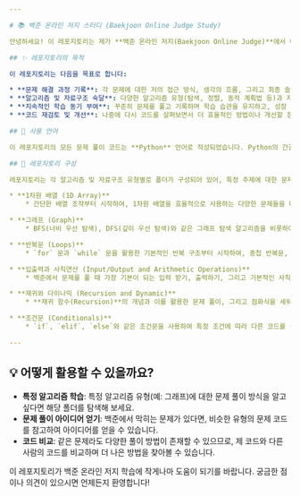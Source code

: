 ```yaml
---

# 📚 백준 온라인 저지 스터디 (Baekjoon Online Judge Study)

안녕하세요! 이 레포지토리는 제가 **백준 온라인 저지(Baekjoon Online Judge)**에서 다양한 알고리즘 문제들을 풀면서 공부하고 기록한 코드들을 모아둔 개인 스터디 공간입니다. 알고리즘 문제 해결 능력을 향상시키고, 꾸준히 코딩 연습을 이어가기 위한 저의 여정을 담고 있습니다.

## ✨ 레포지토리의 목적

이 레포지토리는 다음을 목표로 합니다:

* **문제 해결 과정 기록**: 각 문제에 대한 저의 접근 방식, 생각의 흐름, 그리고 최종 솔루션을 코드로 기록합니다.
* **알고리즘 및 자료구조 숙달**: 다양한 알고리즘 유형(탐색, 정렬, 동적 계획법 등)과 자료구조(배열, 그래프 등)를 실제 문제에 적용하며 이해도를 높입니다.
* **지속적인 학습 동기 부여**: 꾸준히 문제를 풀고 기록하며 학습 습관을 유지하고, 성장 과정을 한눈에 확인할 수 있도록 합니다.
* **코드 재검토 및 개선**: 나중에 다시 코드를 살펴보면서 더 효율적인 방법이나 개선할 점을 찾아볼 수 있습니다.

## 🚀 사용 언어

이 레포지토리의 모든 문제 풀이 코드는 **Python** 언어로 작성되었습니다. Python의 간결함과 강력한 라이브러리를 활용하여 알고리즘 문제를 해결하고 있습니다.

## 📁 레포지토리 구성

레포지토리는 각 알고리즘 및 자료구조 유형별로 폴더가 구성되어 있어, 특정 주제에 대한 문제 풀이를 쉽게 찾아볼 수 있습니다. 각 폴더는 해당 주제와 관련된 백준 문제들의 솔루션 코드를 담고 있습니다.

* **1차원 배열 (1D Array)**
    * 간단한 배열 조작부터 시작하여, 1차원 배열을 효율적으로 사용하는 다양한 문제들을 다룹니다. 배열의 기본적인 순회, 삽입, 삭제 등의 개념을 익힐 수 있는 문제들이 포함되어 있습니다.

* **그래프 (Graph)**
    * BFS(너비 우선 탐색), DFS(깊이 우선 탐색)와 같은 그래프 탐색 알고리즘을 비롯하여, 최단 경로(다익스트라, 플로이드-워셜 등), 최소 신장 트리(크루스칼, 프림 등) 등 복잡한 그래프 문제 해결에 필요한 코드들을 담고 있습니다.

* **반복문 (Loops)**
    * `for` 문과 `while` 문을 활용한 기본적인 반복 구조부터 시작하여, 중첩 반복문, 효율적인 반복문 사용법 등 반복문의 다양한 활용 예시를 보여주는 문제들이 있습니다.

* **입출력과 사칙연산 (Input/Output and Arithmetic Operations)**
    * 백준에서 문제를 풀 때 가장 기본이 되는 입력 받기, 출력하기, 그리고 기본적인 사칙연산(덧셈, 뺄셈, 곱셈, 나눗셈)을 처리하는 방법들을 연습하는 문제 코드들입니다.

* **재귀와 다이나믹 (Recursion and Dynamic)**
    * **재귀 함수(Recursion)**의 개념과 이를 활용한 문제 풀이, 그리고 점화식을 세워 문제를 해결하는 **동적 계획법(Dynamic Programming)**의 기초부터 심화 문제까지 다룹니다.

* **조건문 (Conditionals)**
    * `if`, `elif`, `else`와 같은 조건문을 사용하여 특정 조건에 따라 다른 코드를 실행하는 기본적인 프로그래밍 논리를 연습하는 문제 풀이 코드입니다.

---
```


## 💡 어떻게 활용할 수 있을까요?

* **특정 알고리즘 학습**: 특정 알고리즘 유형(예: 그래프)에 대한 문제 풀이 방식을 알고 싶다면 해당 폴더를 탐색해 보세요.
* **문제 풀이 아이디어 얻기**: 백준에서 막히는 문제가 있다면, 비슷한 유형의 문제 코드를 참고하여 아이디어를 얻을 수 있습니다.
* **코드 비교**: 같은 문제라도 다양한 풀이 방법이 존재할 수 있으므로, 제 코드와 다른 사람의 코드를 비교하며 더 나은 방법을 찾아볼 수 있습니다.

이 레포지토리가 백준 온라인 저지 학습에 작게나마 도움이 되기를 바랍니다. 궁금한 점이나 의견이 있으시면 언제든지 환영합니다!
